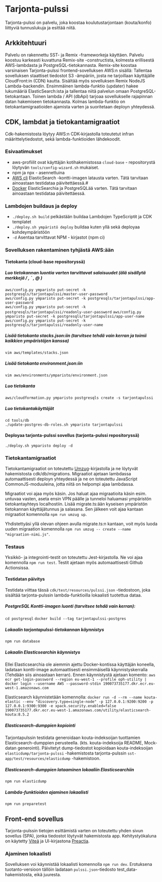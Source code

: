 # Tarjonta-pulssi

Tarjonta-pulssi on palvelu, joka koostaa koulutustarjontaan (kouta/konfo) liittyviä tunnuslukuja ja esittää niitä.

## Arkkitehtuuri

Palvelu on rakennettu SST- ja Remix -frameworkeja käyttäen. Palvelu koostuu karkeasti kuvattuna Remix-site -constructista, kolmesta erillisestä AWS-lambdasta ja PostgreSQL-tietokannasta.
Remix-site koostaa varsinaisen Tarjonta-pulssi frontend-sovelluksen AWS:n sisällä: Tallentaa sovelluksen staattiset tiedostot S3 -ämpäriin, josta ne tarjoillaan käyttäjälle CloudFront:in (CDN) kautta. Sisältää myös
sovelluksen Remix NodeJS Lambda-backendin.
Ensimmäinen lambda-funktio (updater) hakee lukumääriä ElasticSearch:ista ja tallentaa niitä palvelun omaan PostgreSQL-tietokantaan. Toinen lambda / API (dbApi) tarjoaa sovellukselle rajapinnan datan hakemiseen tietokannasta.
Kolmas lambda-funktio on tietokantamigraatioiden ajamista varten ja suoritetaan deployn yhteydessä.

## CDK, lambdat ja tietokantamigraatiot

Cdk-hakemistosta löytyy AWS:n CDK-kirjastolla toteutetut infran määrittelytiedostot, sekä lambda-funktioiden lähdekoodit. 

### Esivaatimukset

* aws-profiilit ovat käyttäjän kotihakemistossa `cloud-base` - repositorystä löytyvän `tools/config-wizard.sh` mukaiset.
* npm ja npx - asennettuina
* [AWS cli](https://aws.amazon.com/cli/) ElasticSearch -kontti-imagen latausta varten. Tätä tarvitaan ainoastaan testidataa päivitettäessä.#
* [Docker](https://www.docker.com/get-started) ElasticSearchia ja PostgreSQLää varten. Tätä tarvitaan ainoastaan testidataa päivitettäessä.

### Lambdojen buildaus ja deploy

* `./deploy.sh build`   			pelkästään buildaa Lambdojen TypeScriptit ja CDK templatet
* `./deploy.sh ympäristö deploy`   	buildaa kuten yllä sekä deployaa kohdeympäristöön
* `-d`   	                        Asentaa tarvittavat NPM - kirjastot (npm ci)
### Sovelluksen rakentaminen tyhjästä AWS:ään
#### Tietokanta (cloud-base repositoryssä)
##### Luo tietokannan luontia varten tarvittavat salaisuudet (älä sisällytä merkkejä  / , ` , @ )

`aws/config.py ymparisto put-secret -k postgresqls/tarjontapulssi/master-user-password`  
`aws/config.py ymparisto put-secret -k postgresqls/tarjontapulssi/app-user-password`  
`aws/config.py ymparisto put-secret -k postgresqls/tarjontapulssi/readonly-user-password`
`aws/config.py ymparisto put-secret -k postgresqls/tarjontapulssi/app-user-name`  
`aws/config.py ymparisto put-secret -k postgresqls/tarjontapulssi/readonly-user-name`

##### Lisää tietokanta stacks.json:iin (tarvitsee tehdä vain kerran ja toimii kaikkien ympäristöjen kanssa)
`vim aws/templates/stacks.json`

##### Lisää tietokanta environment.json:iin
`vim aws/environments/ymparisto/environment.json`

##### Luo tietokanta
`aws/cloudformation.py ymparisto postgresqls create -s tarjontapulssi`

##### Luo tietokantakäyttäjät
`cd tools/db`  
`./update-postgres-db-roles.sh ymparisto tarjontapulssi`

#### Deployaa tarjonta-pulssi sovellus (tarjonta-pulssi repositoryssä)
`./deploy.sh ymparisto deploy -d`

### Tietokantamigraatiot

Tietokantamigraatiot on toteutettu [Umzug](https://github.com/sequelize/umzug)-kirjastolla ja ne löytyvät hakemistosta cdk/db/migrations. Migraatiot ajetaan lambdassa automaattisesti deployn yhteydessä ja ne on toteutettu JavaScript CommonJS-moduuleina, jotta niitä on helpompi ajaa lambdassa. 

Migraatiot voi ajaa myös käsin. Jos haluat ajaa migraatioita käsin esim. untuvaa vasten, aseta ensin VPN päälle ja tunneloi haluamasi ympäristön tietokantayhteys localhostiin. Lisää migrate.ts:ään kyseisen ympäristön tietokannan käyttäjätunnus ja salasana. Sen jälkeen voit ajaa kantaan migraatiot komennolla `npm run umzug up`. 

Yhdistettyäsi yllä olevan ohjeen avulla migrate.ts:n kantaan, voit myös luoda uuden migraation komennolla `npm run umzug -- create --name "migraation-nimi.js"`. 

### Testaus

Yksikkö- ja integrointi-testit on toteutettu Jest-kirjastolla. Ne voi ajaa komennolla `npm run test`. Testit ajetaan myös automaattisesti Github Actionsissa.

#### Testidatan päivitys

Testidata viittaa tässä `cdk/test/resources/pulssi.json` -tiedostoon, joka sisältää tarjonta-pulssin lambda-funktioilla lokaalisti tuotettua dataa.

##### PostgreSQL Kontti-imagen luonti (tarvitsee tehdä vain kerran):
`cd postgresql`
`docker build --tag tarjontapulssi-postgres`

##### Lokaalin tarjontapulssi-tietokannan käynnistys
`npm run database`

##### Lokaalin Elasticsearchin käynnistys

Ellei Elasticsearchia ole aiemmin ajettu Docker-kontissa käyttäjän koneella, ladataan kontti-image automaattisesti ensimmäisellä käynnistyskerralla (Tehdään siis ainoastaan kerran).
Ennen käynnistystä ajetaan komento:
`aws ecr get-login-password --region eu-west-1 --profile oph-utility | docker login --username AWS --password-stdin 190073735177.dkr.ecr.eu-west-1.amazonaws.com`

Elasticsearch käynnistetään komennolla:
`docker run -d --rm --name kouta-elastic --env "discovery.type=single-node" -p 127.0.0.1:9200:9200 -p 127.0.0.1:9300:9300 -e xpack.security.enabled=false 190073735177.dkr.ecr.eu-west-1.amazonaws.com/utility/elasticsearch-kouta:8.5.2`

##### Elasticsearch-dumppien kopiointi

Tarjontapulssin testidata generoidaan kouta-indeksoijan tuottamien Elasticsearch-dumppien perusteella. (kts. kouta-indeksoija README, Mock-datan generointi).
Päivitetyt dump-tiedostot kopioidaan kouta-indeksoijan `elasticdump/tarjonta-pulssi` -hakemistosta tarjonta-pulssin `sst-app/test/resources/elasticdump` -hakemistoon.

##### Elasticsearch-dumppien lataaminen lokaaliin Elasticsearchiin
`npm run elasticdump`

##### Lambda-funktioiden ajaminen lokaalisti
`npm run preparetest`

## Front-end sovellus

Tarjonta-pulssin tietojen esittämistä varten on toteutettu yhden sivun sovellus (SPA), jonka tiedostot löytyvät hakemistosta app. Kehitystyökaluna on käytetty [Viteä](https://vitejs.dev/) ja UI-kirjastona [Preactia](https://preactjs.com/).

### Ajaminen lokaalisti

Sovelluksen voi käynnistää lokaalisti komennolla `npm run dev`. Erotuksena tuotanto-versioon tällöin ladataan `pulssi.json`-tiedosto test_data-hakemistosta, eikä juuresta.